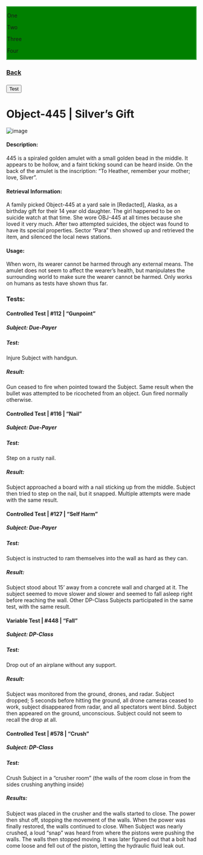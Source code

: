 
<style>
div.sections {
  position: -webkit-sticky; /* Safari */
  position: sticky;
  top: -500;
  right: 100;
  background-color: green;
  border: 2px solid #4CAF50;
  z-index: 50;
}
</style>

<div class="sections">
  <p>One</p>
  <p>Two</p>
  <p>Three</p>
  <p>Four</p>

</div>




### [Back](https://iredsc.github.io/nova-49/)
### <button type="button" onclick="alert('Hello world!')">Test</button>
# Object-445 | Silver’s Gift
![image](https://media.discordapp.net/attachments/759159698921750558/803466075978072074/9k.png)

#### Description:
  445 is a spiraled golden amulet with a small golden bead in the middle. It appears to be hollow, and a faint ticking sound can be heard inside. On the back of the amulet is  the inscription: “To Heather, remember your mother; love, Silver”.





#### Retrieval Information:
  A family picked Object-445 at a yard sale in [Redacted], Alaska, as a birthday gift for their 14 year old daughter.  The girl happened to be on suicide watch at that time. She   wore OBJ-445 at all times because she loved it very much. After two attempted suicides, the object was found to have its special properties. Sector “Para” then showed up and     retrieved the item, and silenced the local news stations.

#### Usage:
  When worn, its wearer cannot be harmed through any external means.
  The amulet does not seem to affect the wearer’s health, but manipulates the surrounding world to make sure the wearer cannot be harmed.
  Only works on humans as tests have shown thus far.

### Tests:

#### Controlled Test | #112 | “Gunpoint”
##### Subject: Due-Payer
##### Test:
Injure Subject with handgun.
##### Result:
Gun ceased to fire when pointed toward the Subject.
Same result when the bullet was attempted to be ricocheted from an object.
Gun fired normally otherwise.

#### Controlled Test | #116 | “Nail”
##### Subject: Due-Payer
##### Test:
Step on a rusty nail.
##### Result:
Subject approached a board with a nail sticking up from the middle.
Subject then tried to step on the nail, but it snapped.  Multiple attempts were made with the same result.

#### Controlled Test | #127 | “Self Harm”
##### Subject: Due-Payer
##### Test:
Subject is instructed to ram themselves into the wall as hard as they can.
##### Result:
Subject stood about 15’ away from a concrete wall and charged at it.
The subject seemed to move slower and slower and seemed to fall asleep right before reaching the wall.  Other DP-Class Subjects participated in the same test, with the same result.

#### Variable Test | #448 | “Fall”
##### Subject: DP-Class
##### Test:
Drop out of an airplane without any support.
##### Result:
Subject was monitored from the ground, drones, and radar.
Subject dropped; 5 seconds before hitting the ground, all drone cameras ceased to work, subject disappeared from radar, and all spectators went blind. Subject then appeared on the ground, unconscious. Subject could not seem to recall the drop at all.

#### Controlled Test | #578 | “Crush”
##### Subject: DP-Class
##### Test:
Crush Subject in a “crusher room” (the walls of the room close in from the sides crushing anything inside)
##### Results:
Subject was placed in the crusher and the walls started to close. The power then shut off, stopping the movement of the walls.  When the power was finally restored, the walls continued to close. When Subject was nearly crushed, a loud “snap” was heard from where the pistons were pushing the walls. The walls then stopped moving. It was later figured out that a bolt had come loose and fell out of the piston, letting the hydraulic fluid leak out.
